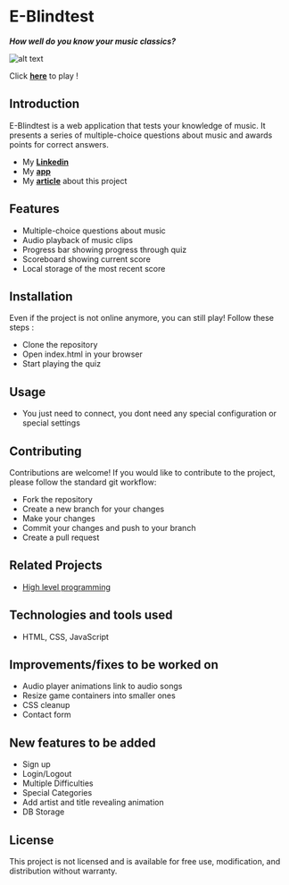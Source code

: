 # E-Blindtest
**_How well do you know your music classics?_**

![alt text](https://image.noelshack.com/fichiers/2023/10/2/1678164846-image-2023-03-07-055401579.jpg)

  

Click **[here](https://legendary-concha-4b2575.netlify.app/)** to play !

## Introduction

E-Blindtest is a web application that tests your knowledge of music.
It presents a series of multiple-choice questions about music and awards points for correct answers.

- My **[Linkedin](https://www.linkedin.com/in/william-granger-874b61189/)**
- My **[app](https://legendary-concha-4b2575.netlify.app/)**
- My **[article](https://medium.com/@granger.w35/e-blindtest-3ac8bf319fe7)** about this project 

## Features

-   Multiple-choice questions about music
-   Audio playback of music clips
-   Progress bar showing progress through quiz
-   Scoreboard showing current score
-   Local storage of the most recent score

## Installation
Even if the project is not online anymore, you can still play!
Follow these steps :

-   Clone the repository
-   Open index.html in your browser
-   Start playing the quiz

## Usage

-   You just need to connect, you dont need any special configuration or special settings

## Contributing
Contributions are welcome! If you would like to contribute to the project, please follow the standard git workflow:

-   Fork the repository
-   Create a new branch for your changes
-   Make your changes
-   Commit your changes and push to your branch
-   Create a pull request

## Related Projects

-   [High level programming](https://github.com/william0863/holbertonschool-higher_level_programming)

## Technologies and tools used

-   HTML, CSS, JavaScript


## Improvements/fixes to be worked on

-   Audio player animations link to audio songs
-   Resize game containers into smaller ones
-   CSS cleanup
-   Contact form

## New features to be added

-   Sign up
-   Login/Logout
-   Multiple Difficulties
-   Special Categories
-   Add artist and title revealing animation
-   DB Storage

## License

This project is not licensed and is available for free use, modification, and distribution without warranty.


